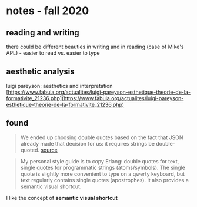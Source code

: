 # notes - fall 2020

## reading and writing

there could be different beauties in writing and in reading (case of Mike's APL) - easier to read vs. easier to type

## aesthetic analysis

luigi pareyson: aesthetics and interpretation [https://www.fabula.org/actualites/luigi-pareyson-esthetique-theorie-de-la-formativite_21236.php](https://www.fabula.org/actualites/luigi-pareyson-esthetique-theorie-de-la-formativite_21236.php)


## found

> We ended up choosing double quotes based on the fact that JSON already made that decision for us: it requires strings be double-quoted. [source](https://news.ycombinator.com/item?id=9822975)

> My personal style guide is to copy Erlang: double quotes for text, single quotes for programmatic strings (atoms/symbols). The single quote is slightly more convenient to type on a qwerty keyboard, but text regularly contains single quotes (apostrophes). It also provides a semantic visual shortcut. 

I like the concept of **semantic visual shortcut**